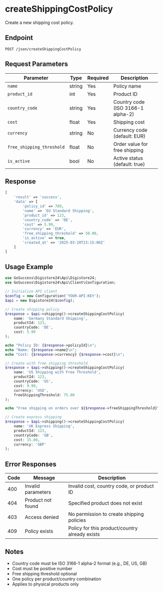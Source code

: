 # createShippingCostPolicy

Create a new shipping cost policy.

## Endpoint

```
POST /json/createShippingCostPolicy
```

## Request Parameters

| Parameter | Type | Required | Description |
|-----------|------|----------|-------------|
| `name` | string | Yes | Policy name |
| `product_id` | int | Yes | Product ID |
| `country_code` | string | Yes | Country code (ISO 3166-1 alpha-2) |
| `cost` | float | Yes | Shipping cost |
| `currency` | string | No | Currency code (default: EUR) |
| `free_shipping_threshold` | float | No | Order value for free shipping |
| `is_active` | bool | No | Active status (default: true) |

## Response

```php
[
    'result' => 'success',
    'data' => [
        'policy_id' => 789,
        'name' => 'EU Standard Shipping',
        'product_id' => 123,
        'country_code' => 'DE',
        'cost' => 5.99,
        'currency' => 'EUR',
        'free_shipping_threshold' => 50.00,
        'is_active' => true,
        'created_at' => '2025-03-20T23:15:00Z'
    ]
]
```

## Usage Example

```php
use GoSuccess\Digistore24\Api\Digistore24;
use GoSuccess\Digistore24\Api\Client\Configuration;

// Initialize API client
$config = new Configuration('YOUR-API-KEY');
$api = new Digistore24($config);

// Create shipping policy
$response = $api->shipping()->createShippingCostPolicy(
    name: 'Germany Standard Shipping',
    productId: 123,
    countryCode: 'DE',
    cost: 5.99
);

echo "Policy ID: {$response->policyId}\n";
echo "Name: {$response->name}\n";
echo "Cost: {$response->currency} {$response->cost}\n";

// Create with free shipping threshold
$response = $api->shipping()->createShippingCostPolicy(
    name: 'US Shipping with Free Threshold',
    productId: 123,
    countryCode: 'US',
    cost: 9.99,
    currency: 'USD',
    freeShippingThreshold: 75.00
);

echo "Free shipping on orders over ${$response->freeShippingThreshold}\n";

// Create express shipping
$response = $api->shipping()->createShippingCostPolicy(
    name: 'UK Express Shipping',
    productId: 123,
    countryCode: 'GB',
    cost: 15.00,
    currency: 'GBP'
);
```

## Error Responses

| Code | Message | Description |
|------|---------|-------------|
| 400 | Invalid parameters | Invalid cost, country code, or product ID |
| 404 | Product not found | Specified product does not exist |
| 403 | Access denied | No permission to create shipping policies |
| 409 | Policy exists | Policy for this product/country already exists |

## Notes

- Country code must be ISO 3166-1 alpha-2 format (e.g., DE, US, GB)
- Cost must be positive number
- Free shipping threshold optional
- One policy per product/country combination
- Applies to physical products only
